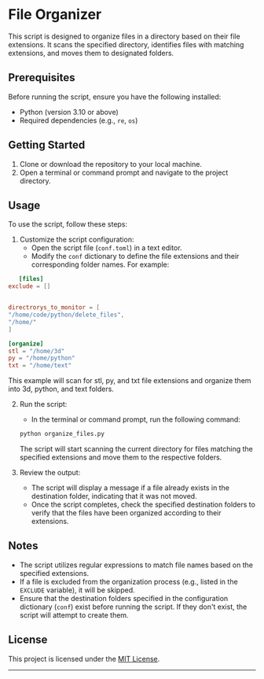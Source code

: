# File Organizer

This script is designed to organize files in a directory based on their file extensions. It scans the specified directory, identifies files with matching extensions, and moves them to designated folders.

## Prerequisites

Before running the script, ensure you have the following installed:

- Python (version 3.10 or above)
- Required dependencies (e.g., `re`, `os`)

## Getting Started

1. Clone or download the repository to your local machine.
2. Open a terminal or command prompt and navigate to the project directory.

## Usage

To use the script, follow these steps:

1. Customize the script configuration:
   - Open the script file (`conf.toml`) in a text editor.
   - Modify the `conf` dictionary to define the file extensions and their corresponding folder names. For example:
   
```toml
   [files]
exclude = []


directrorys_to_monitor = [
"/home/code/python/delete_files",
"/home/"
]

[organize]
stl = "/home/3d"
py = "/home/python"
txt = "/home/text"
```
This example will scan for stl, py, and txt file extensions and organize them into 3d, python, and text folders.
   
2. Run the script:
   - In the terminal or command prompt, run the following command:
   
   ```bash
   python organize_files.py
   ```
   
   The script will start scanning the current directory for files matching the specified extensions and move them to the respective folders.
   
3. Review the output:
   - The script will display a message if a file already exists in the destination folder, indicating that it was not moved.
   - Once the script completes, check the specified destination folders to verify that the files have been organized according to their extensions.

## Notes

- The script utilizes regular expressions to match file names based on the specified extensions.
- If a file is excluded from the organization process (e.g., listed in the `EXCLUDE` variable), it will be skipped.
- Ensure that the destination folders specified in the configuration dictionary (`conf`) exist before running the script. If they don't exist, the script will attempt to create them.

## License

This project is licensed under the [MIT License](LICENSE).

---
